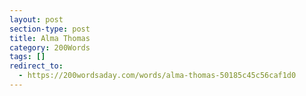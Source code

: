 ```yaml
---
layout: post
section-type: post
title: Alma Thomas
category: 200Words	
tags: []
redirect_to:
  - https://200wordsaday.com/words/alma-thomas-50185c45c56caf1d0
---
```

